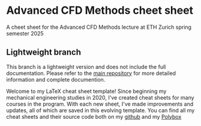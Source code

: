 # Advanced CFD Methods cheet sheet

A cheet sheet for the Advanced CFD Methods lecture at ETH Zurich spring semester 2025

## Lightweight branch

This branch is a lightweight version and does not include the full documentation. Please refer to the [main repository](https://github.com/lwidm/ZF-Latex_Template-lukwidmer) for more detailed information and complete documention.

Welcome to my LaTeX cheat sheet template!
Since beginning my mechanical engineering studies in 2020, I've created cheat sheets for many courses in the program. With each new sheet, I've made improvements and updates, all of which are saved in this evolving template.
You can find all my cheat sheets and their source code both on my [github](https://github.com/lwidm/lwidm_latex_ZF_Template) and my [Polybox](https://polybox.ethz.ch/index.php/s/MMJP40I3JR9Qmv7)
